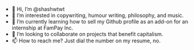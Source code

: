 - 👋 Hi, I’m @shashwtwt
- 👀 I’m interested in copywriting, humour writing, philosophy, and music.
- 🌱 I’m currently learning how to sell my Github profile as an add-on for an internship at FamPay Inc.
- 💞️ I’m looking to collaborate on projects that benefit capitalism.
- 📫 How to reach me? Just dial the number on my resume, no.

<!---
shashwtwt/shashwtwt is a ✨ special ✨ repository because its `README.md` (this file) appears on your GitHub profile.
You can click the Preview link to take a look at your changes.
--->
